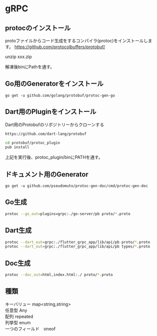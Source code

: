 # gRPC

## protocのインストール
protoファイルからコード生成をするコンパイラ(protoc)をインストールします。
https://github.com/protocolbuffers/protobuf/

unzip xxx.zip

解凍後binにPathを通す。


## Go用のGeneratorをインストール
```
go get -u github.com/golang/protobuf/protoc-gen-go
```

## Dart用のPluginをインストール
Dart用のProtobufのリポジトリーからクローンする
```bash
https://github.com/dart-lang/protobuf

cd protobuf/protoc_plugin
pub install
```
上記を実行後、protoc_plugin/binにPATHを通す。

## ドキュメント用のGenerator
```
go get -u github.com/pseudomuto/protoc-gen-doc/cmd/protoc-gen-doc
```

## Go生成
```bash
protoc --go_out=plugins=grpc:./go-server/pb proto/*.proto
```

## Dart生成
```bash
protoc --dart_out=grpc:./flutter_grpc_app/lib/api/pb proto/*.proto
protoc --dart_out=grpc:./flutter_grpc_app/lib/api/pb types/*.proto
```

## Doc生成
```bash
protoc --doc_out=html,index.html:./ proto/*.proto
```

## 種類
キーバリュー map<string,string>      
任意型 Any     
配列 repeated　    
列挙型 enum    
一つのフィールド　oneof